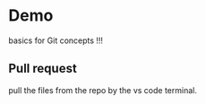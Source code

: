 # Demo

basics for Git concepts !!!

## Pull request 

pull the files from the repo by the vs code terminal.